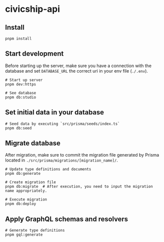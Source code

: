 # civicship-api

## Install

```shell
pnpm install
```

## Start development

Before starting up the server, make sure you have a connection with the database and set `DATABASE_URL` the correct uri in your env file (`./.env`).

```shell
# Start up server
pnpm dev:https

# See database
pnpm db:studio
```

## Set initial data in your database

```shell
# Seed data by executing `src/prisma/seeds/index.ts`
pnpm db:seed
```

## Migrate database

After migration, make sure to commit the migration file generated by Prisma located in `./src/prisma/migrations/[migration_name]/`.

```shell
# Update type definitions and documents
pnpm db:generate

# Create migration file
pnpm db:migrate  # After execution, you need to input the migration name appropriately.

# Execute migration
pnpm db:deploy
```

## Apply GraphQL schemas and resolvers

```shell
# Generate type definitions
pnpm gql:generate
```
